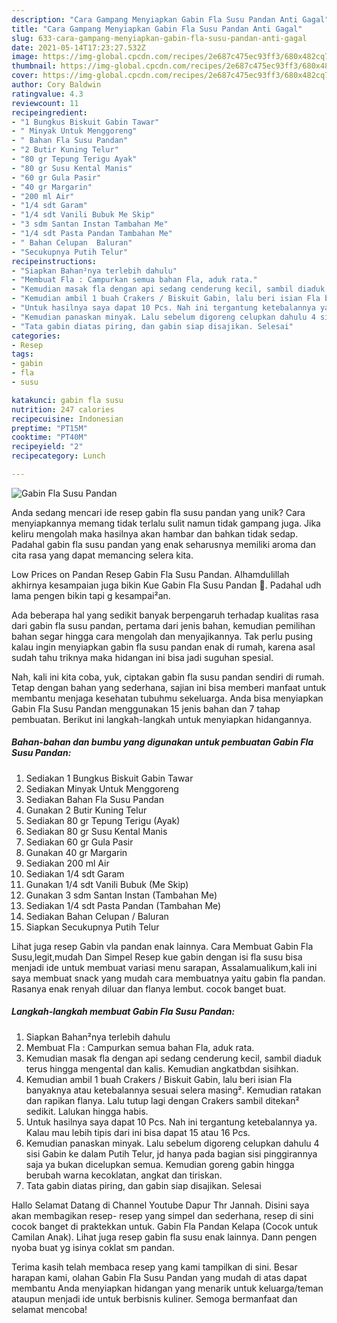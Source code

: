 ```yaml
---
description: "Cara Gampang Menyiapkan Gabin Fla Susu Pandan Anti Gagal"
title: "Cara Gampang Menyiapkan Gabin Fla Susu Pandan Anti Gagal"
slug: 633-cara-gampang-menyiapkan-gabin-fla-susu-pandan-anti-gagal
date: 2021-05-14T17:23:27.532Z
image: https://img-global.cpcdn.com/recipes/2e687c475ec93ff3/680x482cq70/gabin-fla-susu-pandan-foto-resep-utama.jpg
thumbnail: https://img-global.cpcdn.com/recipes/2e687c475ec93ff3/680x482cq70/gabin-fla-susu-pandan-foto-resep-utama.jpg
cover: https://img-global.cpcdn.com/recipes/2e687c475ec93ff3/680x482cq70/gabin-fla-susu-pandan-foto-resep-utama.jpg
author: Cory Baldwin
ratingvalue: 4.3
reviewcount: 11
recipeingredient:
- "1 Bungkus Biskuit Gabin Tawar"
- " Minyak Untuk Menggoreng"
- " Bahan Fla Susu Pandan"
- "2 Butir Kuning Telur"
- "80 gr Tepung Terigu Ayak"
- "80 gr Susu Kental Manis"
- "60 gr Gula Pasir"
- "40 gr Margarin"
- "200 ml Air"
- "1/4 sdt Garam"
- "1/4 sdt Vanili Bubuk Me Skip"
- "3 sdm Santan Instan Tambahan Me"
- "1/4 sdt Pasta Pandan Tambahan Me"
- " Bahan Celupan  Baluran"
- "Secukupnya Putih Telur"
recipeinstructions:
- "Siapkan Bahan²nya terlebih dahulu"
- "Membuat Fla : Campurkan semua bahan Fla, aduk rata."
- "Kemudian masak fla dengan api sedang cenderung kecil, sambil diaduk terus hingga mengental dan kalis. Kemudian angkatbdan sisihkan."
- "Kemudian ambil 1 buah Crakers / Biskuit Gabin, lalu beri isian Fla banyaknya atau ketebalannya sesuai selera masing². Kemudian ratakan dan rapikan flanya. Lalu tutup lagi dengan Crakers sambil ditekan² sedikit. Lalukan hingga habis."
- "Untuk hasilnya saya dapat 10 Pcs. Nah ini tergantung ketebalannya ya. Kalau mau lebih tipis dari ini bisa dapat 15 atau 16 Pcs."
- "Kemudian panaskan minyak. Lalu sebelum digoreng celupkan dahulu 4 sisi Gabin ke dalam Putih Telur, jd hanya pada bagian sisi pinggirannya saja ya bukan dicelupkan semua. Kemudian goreng gabin hingga berubah warna kecoklatan, angkat dan tiriskan."
- "Tata gabin diatas piring, dan gabin siap disajikan. Selesai"
categories:
- Resep
tags:
- gabin
- fla
- susu

katakunci: gabin fla susu 
nutrition: 247 calories
recipecuisine: Indonesian
preptime: "PT15M"
cooktime: "PT40M"
recipeyield: "2"
recipecategory: Lunch

---
```



![Gabin Fla Susu Pandan](https://img-global.cpcdn.com/recipes/2e687c475ec93ff3/680x482cq70/gabin-fla-susu-pandan-foto-resep-utama.jpg)

Anda sedang mencari ide resep gabin fla susu pandan yang unik? Cara menyiapkannya memang tidak terlalu sulit namun tidak gampang juga. Jika keliru mengolah maka hasilnya akan hambar dan bahkan tidak sedap. Padahal gabin fla susu pandan yang enak seharusnya memiliki aroma dan cita rasa yang dapat memancing selera kita.

Low Prices on Pandan Resep Gabin Fla Susu Pandan. Alhamdulillah akhirnya kesampaian juga bikin Kue Gabin Fla Susu Pandan 🤗. Padahal udh lama pengen bikin tapi g kesampai²an.

Ada beberapa hal yang sedikit banyak berpengaruh terhadap kualitas rasa dari gabin fla susu pandan, pertama dari jenis bahan, kemudian pemilihan bahan segar hingga cara mengolah dan menyajikannya. Tak perlu pusing kalau ingin menyiapkan gabin fla susu pandan enak di rumah, karena asal sudah tahu triknya maka hidangan ini bisa jadi suguhan spesial.


Nah, kali ini kita coba, yuk, ciptakan gabin fla susu pandan sendiri di rumah. Tetap dengan bahan yang sederhana, sajian ini bisa memberi manfaat untuk membantu menjaga kesehatan tubuhmu sekeluarga. Anda bisa menyiapkan Gabin Fla Susu Pandan menggunakan 15 jenis bahan dan 7 tahap pembuatan. Berikut ini langkah-langkah untuk menyiapkan hidangannya.

<!--inarticleads1-->

##### Bahan-bahan dan bumbu yang digunakan untuk pembuatan Gabin Fla Susu Pandan:

1. Sediakan 1 Bungkus Biskuit Gabin Tawar
1. Sediakan  Minyak Untuk Menggoreng
1. Sediakan  Bahan Fla Susu Pandan
1. Gunakan 2 Butir Kuning Telur
1. Sediakan 80 gr Tepung Terigu (Ayak)
1. Sediakan 80 gr Susu Kental Manis
1. Sediakan 60 gr Gula Pasir
1. Gunakan 40 gr Margarin
1. Sediakan 200 ml Air
1. Sediakan 1/4 sdt Garam
1. Gunakan 1/4 sdt Vanili Bubuk (Me Skip)
1. Gunakan 3 sdm Santan Instan (Tambahan Me)
1. Sediakan 1/4 sdt Pasta Pandan (Tambahan Me)
1. Sediakan  Bahan Celupan / Baluran
1. Siapkan Secukupnya Putih Telur


Lihat juga resep Gabin vla pandan enak lainnya. Cara Membuat Gabin Fla Susu,legit,mudah Dan Simpel Resep kue gabin dengan isi fla susu bisa menjadi ide untuk membuat variasi menu sarapan, Assalamualikum,kali ini saya membuat snack yang mudah cara membuatnya yaitu gabin fla pandan. Rasanya enak renyah diluar dan flanya lembut. cocok banget buat. 

<!--inarticleads2-->

##### Langkah-langkah membuat Gabin Fla Susu Pandan:

1. Siapkan Bahan²nya terlebih dahulu
1. Membuat Fla : Campurkan semua bahan Fla, aduk rata.
1. Kemudian masak fla dengan api sedang cenderung kecil, sambil diaduk terus hingga mengental dan kalis. Kemudian angkatbdan sisihkan.
1. Kemudian ambil 1 buah Crakers / Biskuit Gabin, lalu beri isian Fla banyaknya atau ketebalannya sesuai selera masing². Kemudian ratakan dan rapikan flanya. Lalu tutup lagi dengan Crakers sambil ditekan² sedikit. Lalukan hingga habis.
1. Untuk hasilnya saya dapat 10 Pcs. Nah ini tergantung ketebalannya ya. Kalau mau lebih tipis dari ini bisa dapat 15 atau 16 Pcs.
1. Kemudian panaskan minyak. Lalu sebelum digoreng celupkan dahulu 4 sisi Gabin ke dalam Putih Telur, jd hanya pada bagian sisi pinggirannya saja ya bukan dicelupkan semua. Kemudian goreng gabin hingga berubah warna kecoklatan, angkat dan tiriskan.
1. Tata gabin diatas piring, dan gabin siap disajikan. Selesai


Hallo Selamat Datang di Channel Youtube Dapur Thr Jannah. Disini saya akan membagikan resep- resep yang simpel dan sederhana, resep di sini cocok banget di praktekkan untuk. Gabin Fla Pandan Kelapa (Cocok untuk Camilan Anak). Lihat juga resep gabin fla susu enak lainnya. Dann pengen nyoba buat yg isinya coklat sm pandan. 

Terima kasih telah membaca resep yang kami tampilkan di sini. Besar harapan kami, olahan Gabin Fla Susu Pandan yang mudah di atas dapat membantu Anda menyiapkan hidangan yang menarik untuk keluarga/teman ataupun menjadi ide untuk berbisnis kuliner. Semoga bermanfaat dan selamat mencoba!
